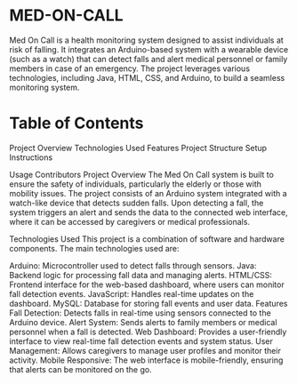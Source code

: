 # MED-ON-CALL

Med On Call is a health monitoring system designed to assist individuals at risk of falling. It integrates an Arduino-based system with a wearable device (such as a watch) that can detect falls and alert medical personnel or family members in case of an emergency. The project leverages various technologies, including Java, HTML, CSS, and Arduino, to build a seamless monitoring system.

# Table of Contents
Project Overview
Technologies Used
Features
Project Structure
Setup Instructions

Usage
Contributors
Project Overview
The Med On Call system is built to ensure the safety of individuals, particularly the elderly or those with mobility issues. The project consists of an Arduino system integrated with a watch-like device that detects sudden falls. Upon detecting a fall, the system triggers an alert and sends the data to the connected web interface, where it can be accessed by caregivers or medical professionals.

Technologies Used
This project is a combination of software and hardware components. The main technologies used are:

Arduino: Microcontroller used to detect falls through sensors.
Java: Backend logic for processing fall data and managing alerts.
HTML/CSS: Frontend interface for the web-based dashboard, where users can monitor fall detection events.
JavaScript: Handles real-time updates on the dashboard.
MySQL: Database for storing fall events and user data.
Features
Fall Detection: Detects falls in real-time using sensors connected to the Arduino device.
Alert System: Sends alerts to family members or medical personnel when a fall is detected.
Web Dashboard: Provides a user-friendly interface to view real-time fall detection events and system status.
User Management: Allows caregivers to manage user profiles and monitor their activity.
Mobile Responsive: The web interface is mobile-friendly, ensuring that alerts can be monitored on the go.
